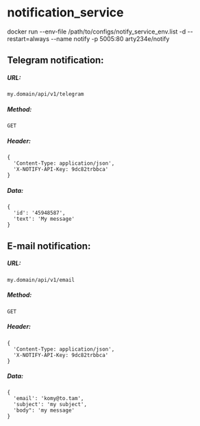 # notification_service
docker run --env-file /path/to/configs/notify_service_env.list -d --restart=always --name notify -p 5005:80 arty234e/notify

## Telegram notification:
##### URL:
```
my.domain/api/v1/telegram
```
##### Method: 
```
GET
```
##### Header:
```
{
  'Content-Type: application/json',
  'X-NOTIFY-API-Key: 9dc82trbbca'
}
```
##### Data:
```
{
  'id': '45948587',
  'text': 'My message'
}
```  
## E-mail notification:
##### URL:
```
my.domain/api/v1/email
```
##### Method: 
```
GET
```
##### Header:
```
{
  'Content-Type: application/json',
  'X-NOTIFY-API-Key: 9dc82trbbca'
}
```
##### Data:
```
{
  'email': 'komy@to.tam',
  'subject': 'my subject',
  'body": 'my message'
}
```

